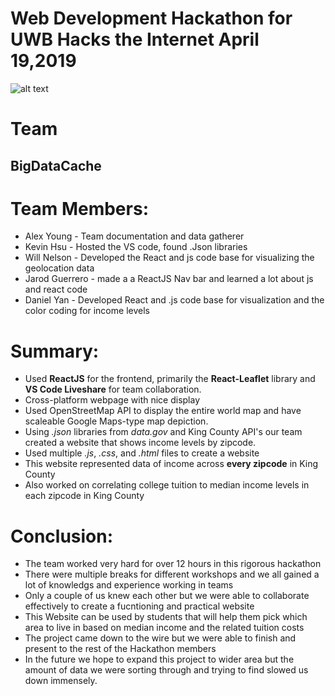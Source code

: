# Web Development Hackathon for UWB Hacks the Internet April 19,2019
![alt text](https://github.com/mkhsu/uwbhacks-2019/blob/master/Screen%20Shot%202019-04-19%20at%209.46.23%20PM.png "Income Levels by Zipcode in King County, Washington")

# Team
## BigDataCache

# Team Members:
+ Alex Young - Team documentation and data gatherer  
+ Kevin Hsu - Hosted the VS code, found .Json libraries  
+ Will Nelson - Developed the React and js code base for visualizing the geolocation data  
+ Jarod Guerrero - made a a ReactJS Nav bar and learned a lot about js and react code  
+ Daniel Yan - Developed React and .js code base for visualization and the color coding for income levels  

# Summary:
+ Used **ReactJS** for the frontend, primarily the **React-Leaflet** library and **VS Code Liveshare** for team collaboration.
+ Cross-platform webpage with nice display 
+ Used OpenStreetMap API to display the entire world map and have scaleable Google Maps-type map depiction.
+ Using *.json* libraries from *data.gov* and King County API's our team created a website that shows income levels by zipcode.
+ Used multiple *.js*, *.css*, and *.html* files to create a website
+ This website represented data of income across **every zipcode** in King County
+ Also worked on correlating college tuition to median income levels in each zipcode in King County

# Conclusion:
+ The team worked very hard for over 12 hours in this rigorous hackathon
+ There were multiple breaks for different workshops and we all gained a lot of knowledgs and experience working in teams
+ Only a couple of us knew each other but we were able to collaborate effectively to create a fucntioning and practical website
+ This Website can be used by students that will help them pick which area to live in based on median income and the related tuition costs
+ The project came down to the wire but we were able to finish and present to the rest of the Hackathon members
+ In the future we hope to expand this project to wider area but the amount of data we were sorting through and trying to find slowed us down immensely.


